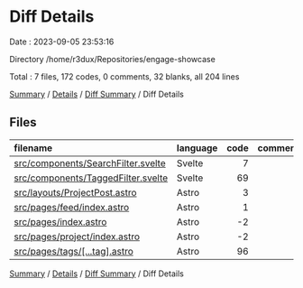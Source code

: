 # Diff Details

Date : 2023-09-05 23:53:16

Directory /home/r3dux/Repositories/engage-showcase

Total : 7 files,  172 codes, 0 comments, 32 blanks, all 204 lines

[Summary](results.md) / [Details](details.md) / [Diff Summary](diff.md) / Diff Details

## Files
| filename | language | code | comment | blank | total |
| :--- | :--- | ---: | ---: | ---: | ---: |
| [src/components/SearchFilter.svelte](/src/components/SearchFilter.svelte) | Svelte | 7 | 0 | 1 | 8 |
| [src/components/TaggedFilter.svelte](/src/components/TaggedFilter.svelte) | Svelte | 69 | 0 | 10 | 79 |
| [src/layouts/ProjectPost.astro](/src/layouts/ProjectPost.astro) | Astro | 3 | 0 | 0 | 3 |
| [src/pages/feed/index.astro](/src/pages/feed/index.astro) | Astro | 1 | 0 | 1 | 2 |
| [src/pages/index.astro](/src/pages/index.astro) | Astro | -2 | 0 | 0 | -2 |
| [src/pages/project/index.astro](/src/pages/project/index.astro) | Astro | -2 | 0 | 0 | -2 |
| [src/pages/tags/[...tag].astro](/src/pages/tags/%5B...tag%5D.astro) | Astro | 96 | 0 | 20 | 116 |

[Summary](results.md) / [Details](details.md) / [Diff Summary](diff.md) / Diff Details